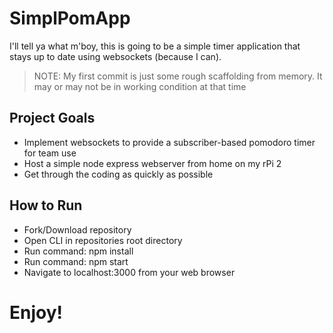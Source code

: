 # SimplPomApp

I'll tell ya what m'boy, this is going to be a simple timer application that stays up to date using websockets (because I can).

> NOTE: My first commit is just some rough scaffolding from memory.
> It may or may not be in working condition at that time

## Project Goals
* Implement websockets to provide a subscriber-based pomodoro timer for team use
* Host a simple node express webserver from home on my rPi 2
* Get through the coding as quickly as possible

## How to Run
* Fork/Download repository
* Open CLI in repositories root directory
* Run command: npm install
* Run command: npm start
* Navigate to localhost:3000 from your web browser

# Enjoy!
